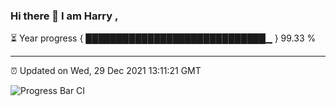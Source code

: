 ### Hi there 👋 I am Harry , 

⏳ Year progress { █████████████████████████████▁ } 99.33 %

---

⏰ Updated on Wed, 29 Dec 2021 13:11:21 GMT

![Progress Bar CI](https://github.com/duykhang68/duykhang68/workflows/Progress%20Bar%20CI/badge.svg)
